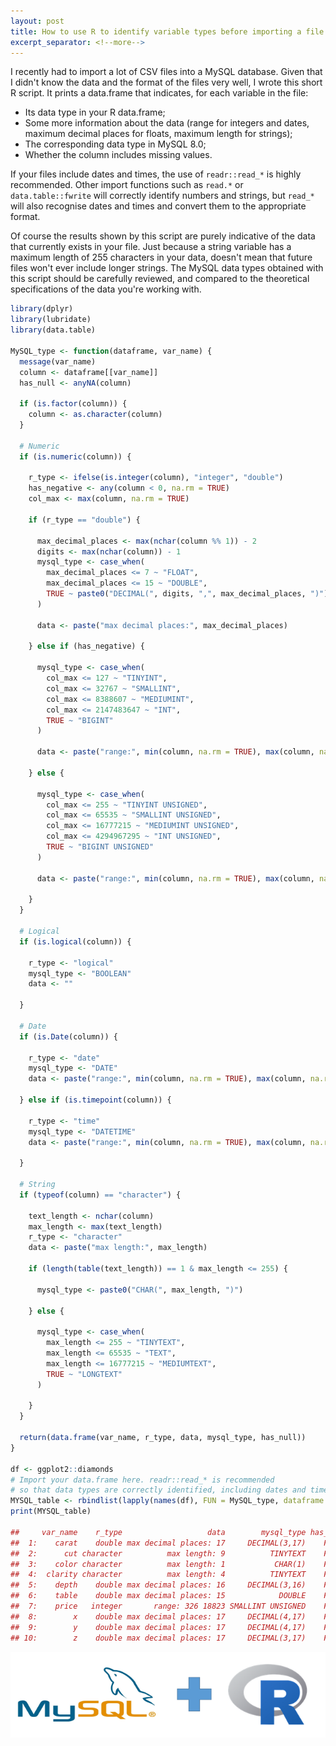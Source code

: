 ```yaml
---
layout: post
title: How to use R to identify variable types before importing a file to MySQL
excerpt_separator: <!--more-->
---
```


I recently had to import a lot of CSV files into a MySQL database. Given
that I didn't know the data and the format of the files very well, I
wrote this short R script. It prints a data.frame that indicates, for
each variable in the file:

-   Its data type in your R data.frame;
-   Some more information about the data (range for integers and
dates, maximum decimal places for floats, maximum length for
strings);
-   The corresponding data type in MySQL 8.0;
-   Whether the column includes missing values.

<!--more-->

If your files include dates and times, the use of `readr::read_*` is
highly recommended. Other import functions such as `read.*` or
`data.table::fwrite` will correctly identify numbers and strings, but
`read_*` will also recognise dates and times and convert them to the
appropriate format.

Of course the results shown by this script are purely indicative of the
data that currently exists in your file. Just because a string variable
has a maximum length of 255 characters in your data, doesn't mean that
future files won't ever include longer strings. The MySQL data types
obtained with this script should be carefully reviewed, and compared to
the theoretical specifications of the data you're working with.

```r
library(dplyr)
library(lubridate)
library(data.table)

MySQL_type <- function(dataframe, var_name) {
  message(var_name)
  column <- dataframe[[var_name]]
  has_null <- anyNA(column)
  
  if (is.factor(column)) {
    column <- as.character(column)
  }
  
  # Numeric
  if (is.numeric(column)) {
    
    r_type <- ifelse(is.integer(column), "integer", "double")
    has_negative <- any(column < 0, na.rm = TRUE)
    col_max <- max(column, na.rm = TRUE)
    
    if (r_type == "double") {
      
      max_decimal_places <- max(nchar(column %% 1)) - 2
      digits <- max(nchar(column)) - 1
      mysql_type <- case_when(
        max_decimal_places <= 7 ~ "FLOAT",
        max_decimal_places <= 15 ~ "DOUBLE",
        TRUE ~ paste0("DECIMAL(", digits, ",", max_decimal_places, ")")
      )
      
      data <- paste("max decimal places:", max_decimal_places)
      
    } else if (has_negative) {
      
      mysql_type <- case_when(
        col_max <= 127 ~ "TINYINT",
        col_max <= 32767 ~ "SMALLINT",
        col_max <= 8388607 ~ "MEDIUMINT",
        col_max <= 2147483647 ~ "INT",
        TRUE ~ "BIGINT"
      )
      
      data <- paste("range:", min(column, na.rm = TRUE), max(column, na.rm = TRUE))
      
    } else {
      
      mysql_type <- case_when(
        col_max <= 255 ~ "TINYINT UNSIGNED",
        col_max <= 65535 ~ "SMALLINT UNSIGNED",
        col_max <= 16777215 ~ "MEDIUMINT UNSIGNED",
        col_max <= 4294967295 ~ "INT UNSIGNED",
        TRUE ~ "BIGINT UNSIGNED"
      )
      
      data <- paste("range:", min(column, na.rm = TRUE), max(column, na.rm = TRUE))
      
    }
  }
  
  # Logical
  if (is.logical(column)) {
    
    r_type <- "logical"
    mysql_type <- "BOOLEAN"
    data <- ""
    
  }
  
  # Date
  if (is.Date(column)) {
    
    r_type <- "date"
    mysql_type <- "DATE"
    data <- paste("range:", min(column, na.rm = TRUE), max(column, na.rm = TRUE))
    
  } else if (is.timepoint(column)) {
    
    r_type <- "time"
    mysql_type <- "DATETIME"
    data <- paste("range:", min(column, na.rm = TRUE), max(column, na.rm = TRUE))
    
  }
  
  # String
  if (typeof(column) == "character") {
    
    text_length <- nchar(column)
    max_length <- max(text_length)
    r_type <- "character"
    data <- paste("max length:", max_length)
    
    if (length(table(text_length)) == 1 & max_length <= 255) {
      
      mysql_type <- paste0("CHAR(", max_length, ")")
      
    } else {
      
      mysql_type <- case_when(
        max_length <= 255 ~ "TINYTEXT",
        max_length <= 65535 ~ "TEXT",
        max_length <= 16777215 ~ "MEDIUMTEXT",
        TRUE ~ "LONGTEXT"
      )
      
    }
  }
  
  return(data.frame(var_name, r_type, data, mysql_type, has_null))
}

df <- ggplot2::diamonds
# Import your data.frame here. readr::read_* is recommended
# so that data types are correctly identified, including dates and times 
MYSQL_table <- rbindlist(lapply(names(df), FUN = MySQL_type, dataframe = df))
print(MYSQL_table)

##     var_name    r_type                   data        mysql_type has_null
##  1:    carat    double max decimal places: 17     DECIMAL(3,17)    FALSE
##  2:      cut character          max length: 9          TINYTEXT    FALSE
##  3:    color character          max length: 1           CHAR(1)    FALSE
##  4:  clarity character          max length: 4          TINYTEXT    FALSE
##  5:    depth    double max decimal places: 16     DECIMAL(3,16)    FALSE
##  6:    table    double max decimal places: 15            DOUBLE    FALSE
##  7:    price   integer       range: 326 18823 SMALLINT UNSIGNED    FALSE
##  8:        x    double max decimal places: 17     DECIMAL(4,17)    FALSE
##  9:        y    double max decimal places: 17     DECIMAL(4,17)    FALSE
## 10:        z    double max decimal places: 17     DECIMAL(3,17)    FALSE
```

![MySQL + R logos](https://raw.githubusercontent.com/edomt/edomt.github.io/master/images/r_mysql_logos.png)

